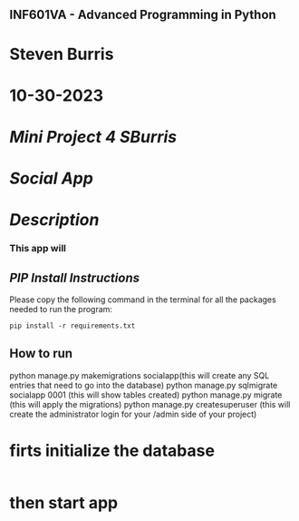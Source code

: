 ## INF601VA - Advanced Programming in Python
# Steven Burris
# 10-30-2023
# *Mini Project 4 SBurris*
# *Social App*

# *Description*
### This app will

## *PIP Install Instructions*
Please copy the following command in the terminal for all the packages needed to run the program:
```
pip install -r requirements.txt
```

## How to run
python manage.py makemigrations socialapp(this will create any SQL entries that need to go into the database)
python manage.py sqlmigrate socialapp 0001 (this will show tables created)
python manage.py migrate (this will apply the migrations)
python manage.py createsuperuser (this will create the administrator login for your /admin side of your project)

# firts initialize the database
```

```

# then start app
```

``` 